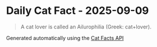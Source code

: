 # Daily Cat Fact - 2025-09-09

> A cat lover is called an Ailurophilia (Greek: cat+lover).

Generated automatically using the [Cat Facts API](https://catfact.ninja)
